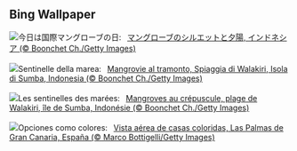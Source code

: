## Bing Wallpaper
![](https://www.bing.com/th?id=OHR.MangroveTwilight_JA-JP9462938836_UHD.jpg&w=1000)今日は国際マングローブの日:&nbsp;&ensp;[マングローブのシルエットと夕陽, インドネシア (© Boonchet Ch./Getty Images)](https://www.bing.com/th?id=OHR.MangroveTwilight_JA-JP9462938836_UHD.jpg)
<br><br/>
![](https://www.bing.com/th?id=OHR.MangroveTwilight_IT-IT8283933203_UHD.jpg&w=1000)Sentinelle della marea:&nbsp;&ensp;[Mangrovie al tramonto, Spiaggia di Walakiri, Isola di Sumba, Indonesia (© Boonchet Ch./Getty Images)](https://www.bing.com/th?id=OHR.MangroveTwilight_IT-IT8283933203_UHD.jpg)
<br><br/>
![](https://www.bing.com/th?id=OHR.MangroveTwilight_FR-FR3644459674_UHD.jpg&w=1000)Les sentinelles des marées:&nbsp;&ensp;[Mangroves au crépuscule, plage de Walakiri, île de Sumba, Indonésie (© Boonchet Ch./Getty Images)](https://www.bing.com/th?id=OHR.MangroveTwilight_FR-FR3644459674_UHD.jpg)
<br><br/>
![](https://www.bing.com/th?id=OHR.LasPalmas_ES-ES3269515440_UHD.jpg&w=1000)Opciones como colores:&nbsp;&ensp;[Vista aérea de casas coloridas, Las Palmas de Gran Canaria, España (© Marco Bottigelli/Getty Images)](https://www.bing.com/th?id=OHR.LasPalmas_ES-ES3269515440_UHD.jpg)
<br><br/>

